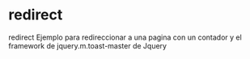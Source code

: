 # redirect
redirect
Ejemplo para redireccionar a una pagina con un contador y el framework de jquery.m.toast-master de Jquery
